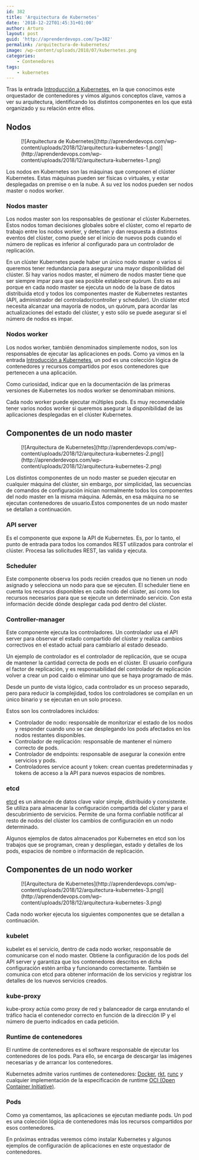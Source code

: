 ```yaml
---
id: 382
title: 'Arquitectura de Kubernetes'
date: '2018-12-22T01:45:31+01:00'
author: Arturo
layout: post
guid: 'http://aprenderdevops.com/?p=382'
permalink: /arquitectura-de-kubernetes/
image: /wp-content/uploads/2018/07/kubernetes.png
categories:
    - Contenedores
tags:
    - kubernetes
---
```


Tras la entrada [Introducción a Kubernetes](https://aprenderdevops.com/introduccion-a-kubernetes/), en la que conocimos este orquestador de contenedores y vimos algunos conceptos clave, vamos a ver su arquitectura, identificando los distintos componentes en los que está organizado y su relación entre ellos.

## Nodos

<div class="wp-block-image"><figure class="aligncenter">[![Arquitectura de Kubernetes](http://aprenderdevops.com/wp-content/uploads/2018/12/arquitectura-kubernetes-1.png)](http://aprenderdevops.com/wp-content/uploads/2018/12/arquitectura-kubernetes-1.png)</figure></div>Los nodos en Kubernetes son las máquinas que componen el clúster Kubernetes. Estas máquinas pueden ser físicas o virtuales, y estar desplegadas on premise o en la nube. A su vez los nodos pueden ser nodos master o nodos worker.

### Nodos master

Los nodos master son los responsables de gestionar el clúster Kubernetes. Estos nodos toman decisiones globales sobre el clúster, como el reparto de trabajo entre los nodos worker, y detectan y dan respuesta a distintos eventos del clúster, como puede ser el inicio de nuevos pods cuando el número de replicas es inferior al configurado para un controlador de replicación.

En un clúster Kubernetes puede haber un único nodo master o varios si queremos tener redundancia para asegurar una mayor disponibilidad del clúster. Si hay varios nodos master, el número de nodos master tiene que ser siempre impar para que sea posible establecer quórum. Esto es así porque en cada nodo master se ejecuta un nodo de la base de datos distribuida etcd y todos los componentes master de Kubernetes restantes (API, administrador del controlador/controller y scheduler). Un clúster etcd necesita alcanzar una mayoría de nodos, un quórum, para acordar las actualizaciones del estado del clúster, y esto sólo se puede asegurar si el número de nodos es impar.

### Nodos worker

Los nodos worker, también denominados simplemente nodos, son los responsables de ejecutar las aplicaciones en pods. Como ya vimos en la entrada [Introducción a Kubernetes](https://aprenderdevops.com/introduccion-a-kubernetes/), un pod es una colección lógica de contenedores y recursos compartidos por esos contenedores que pertenecen a una aplicación.

Como curiosidad, indicar que en la documentación de las primeras versiones de Kubernetes los nodos worker se denominaban minions.

Cada nodo worker puede ejecutar múltiples pods. Es muy recomendable tener varios nodos worker si queremos asegurar la disponibilidad de las aplicaciones desplegadas en el clúster Kubernetes.

## Componentes de un nodo master

<div class="wp-block-image"><figure class="aligncenter">[![Arquitectura de Kubernetes](http://aprenderdevops.com/wp-content/uploads/2018/12/arquitectura-kubernetes-2.png)](http://aprenderdevops.com/wp-content/uploads/2018/12/arquitectura-kubernetes-2.png)</figure></div>Los distintos componentes de un nodo master se pueden ejecutar en cualquier máquina del clúster, sin embargo, por simplicidad, las secuencias de comandos de configuración inician normalmente todos los componentes del nodo master en la misma máquina. Además, en esa máquina no se ejecutan contenedores de usuario.Estos componentes de un nodo master se detallan a continuación.

### API server

Es el componente que expone la API de Kubernetes. Es, por lo tanto, el punto de entrada para todos los comandos REST utilizados para controlar el clúster. Procesa las solicitudes REST, las valida y ejecuta.

### Scheduler

Este componente observa los pods recién creados que no tienen un nodo asignado y selecciona un nodo para que se ejecuten. El scheduler tiene en cuenta los recursos disponibles en cada nodo del clúster, así como los recursos necesarios para que se ejecute un determinado servicio. Con esta información decide dónde desplegar cada pod dentro del clúster.

### Controller-manager

Este componente ejecuta los controladores. Un controlador usa el API server para observar el estado compartido del clúster y realiza cambios correctivos en el estado actual para cambiarlo al estado deseado.

Un ejemplo de controlador es el controlador de replicación, que se ocupa de mantener la cantidad correcta de pods en el clúster. El usuario configura el factor de replicación, y es responsabilidad del controlador de replicación volver a crear un pod caído o eliminar uno que se haya programado de más.

Desde un punto de vista lógico, cada controlador es un proceso separado, pero para reducir la complejidad, todos los controladores se compilan en un único binario y se ejecutan en un solo proceso.

Estos son los controladores incluidos:

- Controlador de nodo: responsable de monitorizar el estado de los nodos y responder cuando uno se cae desplegando los pods afectados en los nodos restantes disponibles.
- Controlador de replicación: responsable de mantener el número correcto de pods.
- Controlador de endpoints: responsable de asegurar la conexión entre servicios y pods.
- Controladores service acount y token: crean cuentas predeterminadas y tokens de acceso a la API para nuevos espacios de nombres.

### etcd

[etcd](https://coreos.com/etcd/) es un almacén de datos clave valor simple, distribuido y consistente. Se utiliza para almacenar la configuración compartida del clúster y para el descubrimiento de servicios. Permite de una forma confiable notificar al resto de nodos del clúster los cambios de configuración en un nodo determinado.

Algunos ejemplos de datos almacenados por Kubernetes en etcd son los trabajos que se programan, crean y despliegan, estado y detalles de los pods, espacios de nombre o información de replicación.

## Componentes de un nodo worker

<div class="wp-block-image"><figure class="aligncenter">[![Arquitectura de Kubernetes](http://aprenderdevops.com/wp-content/uploads/2018/12/arquitectura-kubernetes-3.png)](http://aprenderdevops.com/wp-content/uploads/2018/12/arquitectura-kubernetes-3.png)</figure></div>Cada nodo worker ejecuta los siguientes componentes que se detallan a continuación.

### kubelet

kubelet es el servicio, dentro de cada nodo worker, responsable de comunicarse con el nodo master. Obtiene la configuración de los pods del API server y garantiza que los contenedores descritos en dicha configuración estén arriba y funcionando correctamente. También se comunica con etcd para obtener información de los servicios y registrar los detalles de los nuevos servicios creados.

### kube-proxy

kube-proxy actúa como proxy de red y balanceador de carga enrutando el tráfico hacia el contenedor correcto en función de la dirección IP y el número de puerto indicados en cada petición.

### Runtime de contenedores

El runtime de contenedores es el software responsable de ejecutar los contenedores de los pods. Para ello, se encarga de descargar las imágenes necesarias y de arrancar los contenedores.

Kubernetes admite varios runtimes de contenedores: [Docker](https://www.docker.com/), [rkt](https://coreos.com/rkt/), [runc](https://github.com/opencontainers/runc) y cualquier implementación de la especificación de runtime [OCI (Open Container Initiative)](https://www.opencontainers.org/).

### Pods

Como ya comentamos, las aplicaciones se ejecutan mediante pods. Un pod es una colección lógica de contenedores más los recursos compartidos por esos contenedores.

En próximas entradas veremos cómo instalar Kubernetes y algunos ejemplos de configuración de aplicaciones en este orquestador de contenedores.